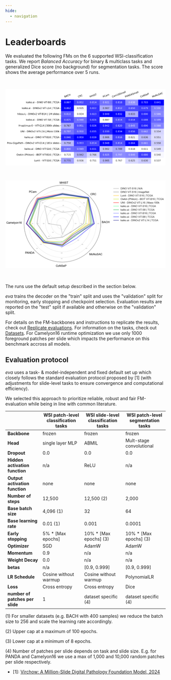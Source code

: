 ```yaml
---
hide:
  - navigation
---
```


# Leaderboards

We evaluated the following FMs on the 6 supported WSI-classification tasks. We report *Balanced Accuracy* for binary & multiclass tasks and generalized Dice score (no background) for segmentation tasks. The score shows the average performance over 5 runs.

<br/>

![Screenshot](images/leaderboard.svg)

<br/>

![Screenshot](images/starplot.png)

<br/>

</center>

The runs use the default setup described in the section below.

*eva* trains the decoder on the "train" split and uses the "validation" split for monitoring, early stopping and checkpoint selection. Evaluation results are reported on the "test" split if available and otherwise on the "validation" split.

For details on the FM-backbones and instructions to replicate the results, check out [Replicate evaluations](user-guide/advanced/replicate_evaluations.md). For information on the tasks, check out [Datasets](datasets/index.md). For Camelyon16 runtime optimization we use only 1000 foreground patches per slide which impacts the performance on this benchmark accross all models. 

## Evaluation protocol

*eva* uses a task- & model-independent and fixed default set up which closely follows the standard evaluation protocol proposed by [1] (with adjustments for slide-level tasks to ensure convergence and computational efficiency).

We selected this approach to prioritize reliable, robust and fair FM-evaluation while being in line with common literature.

|                                | WSI patch-level classification tasks | WSI slide-level classification tasks | WSI patch-level segmentation tasks |
|--------------------------------|---------------------------|---------------------------|---------------------------|
| **Backbone**                   | frozen                    | frozen                    | frozen                    |
| **Head**                       | single layer MLP          | ABMIL                     | Mult-stage convolutional  |
| **Dropout**                    | 0.0                       | 0.0                       | 0.0                       |
| **Hidden activation function** | n/a                       | ReLU                      | n/a                       |
| **Output activation function** | none                      | none                      | none                      |
| **Number of steps**            | 12,500                    | 12,500 (2)                | 2,000                     |
| **Base batch size**            | 4,096 (1)                 | 32                        | 64                        |
| **Base learning rate**         | 0.01 (1)                  | 0.001                     | 0.0001                    |
| **Early stopping**             | 5% * [Max epochs]         | 10% * [Max epochs] (3)    | 10% * [Max epochs] (3)    |
| **Optimizer**                  | SGD                       | AdamW                     | AdamW                     |
| **Momentum**                   | 0.9                       | n/a                       | n/a                       |
| **Weight Decay**               | 0.0                       | n/a                       | n/a                       |
| **betas**                      | n/a                       | [0.9, 0.999]              | [0.9, 0.999]              |
| **LR Schedule**                | Cosine without warmup     | Cosine without warmup     | PolynomialLR              |
| **Loss**                       | Cross entropy             | Cross entropy             | Dice                      |
| **number of patches per slide**| 1                         | dataset specific (4)      | dataset specific (4)      |


(1) For smaller datasets (e.g. BACH with 400 samples) we reduce the batch size to 256 and scale the learning rate accordingly.

(2) Upper cap at a maximum of 100 epochs.

(3) Lower cap at a minimum of 8 epochs.

(4) Number of patches per slide depends on task and slide size. E.g. for PANDA and Camelyon16 we use a max of 1,000 and 10,000 random patches per slide respectively.


- [1]: [Virchow: A Million-Slide Digital Pathology Foundation Model, 2024](https://arxiv.org/pdf/2309.07778.pdf)
